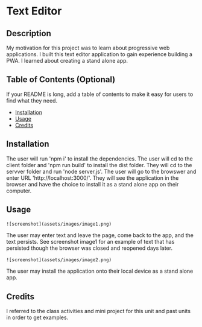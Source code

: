 # Text Editor

## Description

My motivation for this project was to learn about progressive web applications.
I built this text editor application to gain experience building a PWA.
I learned about creating a stand alone app.

## Table of Contents (Optional)

If your README is long, add a table of contents to make it easy for users to find what they need.

- [Installation](#installation)
- [Usage](#usage)
- [Credits](#credits)

## Installation

The user will run 'npm i' to install the dependencies. The user will cd to the client folder and 'npm run build' to install the dist folder. They will cd to the servver folder and run 'node server.js'. The user will go to the browswer and enter URL 'http://localhost:3000/'. They will see the application in the browser and have the choice to install it as a stand alone app on their computer.

## Usage

    ![screenshot](assets/images/image1.png)
The user may enter text and leave the page, come back to the app, and the text persists. See screenshot image1 for an example of text that has persisted though the browser was closed and reopened days later.

    ![screenshot](assets/images/image2.png)
The user may install the application onto their local device as a stand alone app.


## Credits

I referred to the class activities and mini project for this unit and past units in order to get examples.
